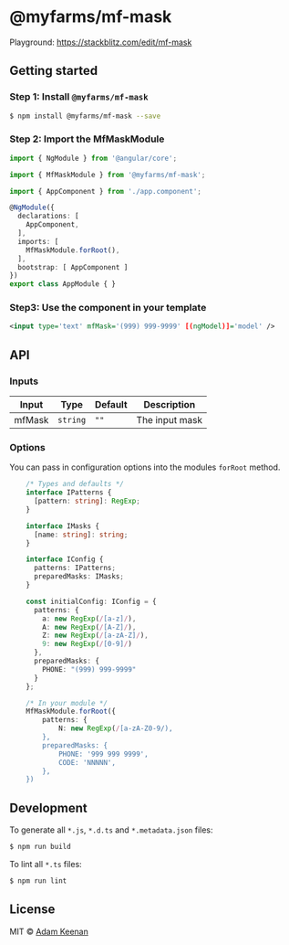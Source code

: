 # @myfarms/mf-mask

Playground: <https://stackblitz.com/edit/mf-mask>

## Getting started

### Step 1: Install `@myfarms/mf-mask`

```bash
$ npm install @myfarms/mf-mask --save
```

### Step 2: Import the MfMaskModule

```typescript
import { NgModule } from '@angular/core';

import { MfMaskModule } from '@myfarms/mf-mask';

import { AppComponent } from './app.component';

@NgModule({
  declarations: [
    AppComponent,
  ],
  imports: [
    MfMaskModule.forRoot(),
  ],
  bootstrap: [ AppComponent ]
})
export class AppModule { }
```

### Step3: Use the component in your template

```xml
<input type='text' mfMask='(999) 999-9999' [(ngModel)]='model' />
```

## API
### Inputs

| Input  | Type | Default | Description |
| ------------- | ------------- | ------------- | ------------- |
| mfMask | `string` | `""` | The input mask |

### Options
You can pass in configuration options into the modules `forRoot` method.
```typescript
    /* Types and defaults */
    interface IPatterns {
      [pattern: string]: RegExp;
    }

    interface IMasks {
      [name: string]: string;
    }

    interface IConfig {
      patterns: IPatterns;
      preparedMasks: IMasks;
    }

    const initialConfig: IConfig = {
      patterns: {
        a: new RegExp(/[a-z]/),
        A: new RegExp(/[A-Z]/),
        Z: new RegExp(/[a-zA-Z]/),
        9: new RegExp(/[0-9]/)
      },
      preparedMasks: {
        PHONE: "(999) 999-9999"
      }
    };

    /* In your module */
    MfMaskModule.forRoot({
        patterns: {
            N: new RegExp(/[a-zA-Z0-9/),
        },
        preparedMasks: {
            PHONE: '999 999 9999',
            CODE: 'NNNNN',
        },
    })
```

## Development

To generate all `*.js`, `*.d.ts` and `*.metadata.json` files:

```bash
$ npm run build
```

To lint all `*.ts` files:

```bash
$ npm run lint
```

## License

MIT © [Adam Keenan](mailto:adam.keenan@myfarms.com)
